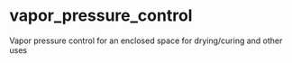 # vapor_pressure_control
Vapor pressure control for an enclosed space for drying/curing and other uses
